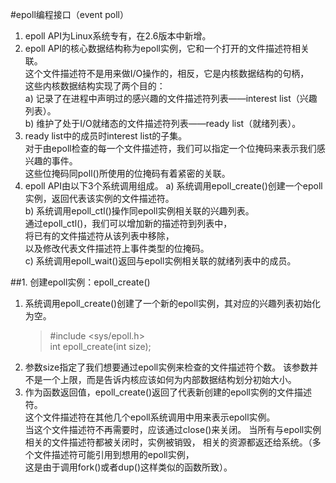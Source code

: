 #epoll编程接口（event poll）
1. epoll API为Linux系统专有，在2.6版本中新增。
2. epoll API的核心数据结构称为epoll实例，它和一个打开的文件描述符相关联。                 
   这个文件描述符不是用来做I/O操作的，相反，它是内核数据结构的句柄，      
   这些内核数据结构实现了两个目的：          
   a) 记录了在进程中声明过的感兴趣的文件描述符列表——interest list（兴趣列表）。                        
   b) 维护了处于I/O就绪态的文件描述符列表——ready list（就绪列表）。            
3. ready list中的成员时interest list的子集。            
   对于由epoll检查的每一个文件描述符，我们可以指定一个位掩码来表示我们感兴趣的事件。       
   这些位掩码同poll()所使用的位掩码有着紧密的关联。
4. epoll API由以下3个系统调用组成。
   a) 系统调用epoll_create()创建一个epoll实例，返回代表该实例的文件描述符。            
   b) 系统调用epoll_ctl()操作同epoll实例相关联的兴趣列表。     
      通过epoll_ctl()，我们可以增加新的描述符到列表中，     
      将已有的文件描述符从该列表中移除，   
      以及修改代表文件描述符上事件类型的位掩码。          
   c) 系统调用epoll_wait()返回与epoll实例相关联的就绪列表中的成员。
   
##1. 创建epoll实例：epoll_create()            
1. 系统调用epoll_create()创建了一个新的epoll实例，其对应的兴趣列表初始化为空。    
   > #include &lt;sys/epoll.h>      
   > int epoll_create(int size);
2. 参数size指定了我们想要通过epoll实例来检查的文件描述符个数。
   该参数并不是一个上限，而是告诉内核应该如何为内部数据结构划分初始大小。     
3. 作为函数返回值，epoll_create()返回了代表新创建的epoll实例的文件描述符。           
   这个文件描述符在其他几个epoll系统调用中用来表示epoll实例。       
   当这个文件描述符不再需要时，应该通过close()来关闭。
   当所有与epoll实例相关的文件描述符都被关闭时，实例被销毁，
   相关的资源都返还给系统。（多个文件描述符可能引用到想用的epoll实例，              
   这是由于调用fork()或者dup()这样类似的函数所致）。            


